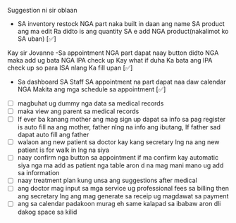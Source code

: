 Suggestion ni sir oblaan
- SA inventory restock NGA part naka built in daan ang name SA product ang ma edit Ra didto is ang quantity SA e add NGA product(nakalimot ko SA uban) [✅]

Kay sir Jovanne
-Sa appointment NGA part dapat naay button didto NGA maka add ug bata NGA IPA check up Kay what if duha Ka bata ang IPA check up so para ISA nlang Ka fill upan [✅]
- Sa dashboard SA Staff SA appointment na part dapat naa daw calendar NGA Makita ang mga schedule sa appointment [✅]

- [ ] magbuhat ug dummy nga data sa medical records
- [ ] maka view ang parent sa medical records
- [ ] If ever ba kanang mother ang mag sign up dapat sa info sa pag register is auto fill na ang mother, father nlng na info ang ibutang, If father sad dapat auto fill ang father
- [ ] walaon ang new patient sa doctor kay kang secretary lng na ang new patient is for walk in lng na siya
- [ ] naay confirm nga button sa appointment if ma confirm kay automatic siya nga ma add as patient nga table aron d na mag mani mano ug add sa information
- [ ] naay treatment plan kung unsa ang suggestions after medical
- [ ] ang doctor mag input sa mga service ug professional fees sa billing then ang secretary lng ang mag generate sa receip ug magdawat sa payment 
- [ ] ang sa calendar padakoon murag eh same kalapad sa ibabaw aron dli dakog space sa kilid